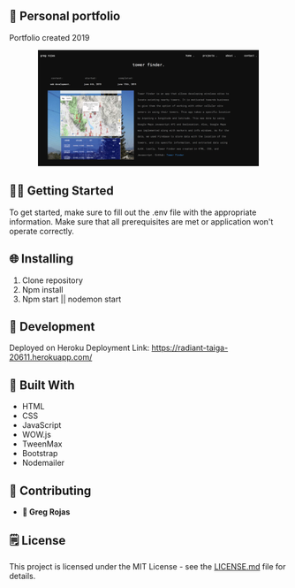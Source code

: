 ## :ledger: Personal portfolio
Portfolio created 2019
<p align="center">
  <img 
       src="image/Portfolio screen shot .png"
       width="400">
 </p>

## 👨‍💻 **Getting Started**

To get started, make sure to fill out the .env file with the appropriate information. Make sure that all prerequisites are met or application won't operate correctly.

## 🌐 **Installing**

1. Clone repository
2. Npm install
3. Npm start || nodemon start

## 📓 **Development**

Deployed on Heroku
Deployment Link: https://radiant-taiga-20611.herokuapp.com/

## 🔨 **Built With**

* HTML
* CSS
* JavaScript
* WOW.js
* TweenMax
* Bootstrap
* Nodemailer

## 🤝 **Contributing**

* **👤 Greg Rojas**

## 🗒 **License**

This project is licensed under the MIT License - see the [LICENSE.md](LICENSE.md) file for details.
